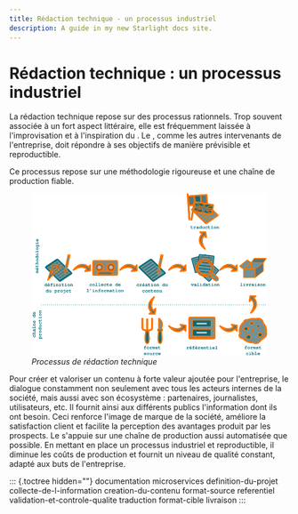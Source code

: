 ```yaml
---
title: Rédaction technique - un processus industriel
description: A guide in my new Starlight docs site.
---
```

# Rédaction technique : un processus industriel

La rédaction technique repose sur des processus rationnels. Trop souvent
associée à un fort aspect littéraire, elle est fréquemment laissée à
l\'improvisation et à l\'inspiration du . Le , comme les autres
intervenants de l\'entreprise, doit répondre à ses objectifs de manière
prévisible et reproductible.

Ce processus repose sur une méthodologie rigoureuse et une chaîne de
production fiable.

<figure>
<img src="graphics/processus.svg" alt="graphics/processus.svg" />
<figcaption><em>Processus de rédaction technique</em></figcaption>
</figure>

Pour créer et valoriser un contenu à forte valeur ajoutée pour
l\'entreprise, le dialogue constamment non seulement avec tous les
acteurs internes de la société, mais aussi avec son écosystème :
partenaires, journalistes, utilisateurs, etc. Il fournit ainsi aux
différents publics l\'information dont ils ont besoin. Ceci renforce
l\'image de marque de la société, améliore la satisfaction client et
facilite la perception des avantages produit par les prospects. Le
s\'appuie sur une chaîne de production aussi automatisée que possible.
En mettant en place un processus industriel et reproductible, il diminue
les coûts de production et fournit un niveau de qualité constant, adapté
aux buts de l\'entreprise.

::: {.toctree hidden=""}
documentation microservices definition-du-projet
collecte-de-l-information creation-du-contenu format-source referentiel
validation-et-controle-qualite traduction format-cible livraison
:::
